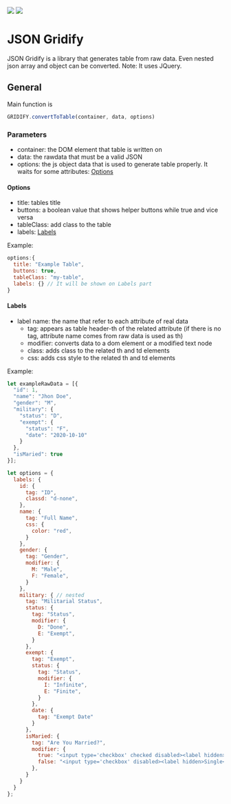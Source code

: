 ![](https://img.shields.io/badge/version-v0.1-blue) ![](https://img.shields.io/badge/licence-MIT-brightgreen)

# JSON Gridify
JSON Gridify is a library that generates table from raw data. Even nested json array and object can be converted.
Note: It uses JQuery. 

## General
Main function is 
```javascript
GRIDIFY.convertToTable(container, data, options)
```

### Parameters
+ container: the DOM element that table is written on
+ data: the rawdata that must be a valid JSON
+ options: the js object data that is used to generate table properly. It waits for some attributes: [Options](#options)

#### Options
+ title: tables title
+ buttons: a boolean value that shows helper buttons while true and vice versa
+ tableClass: add class to the table
+ labels: [Labels](#labels)

Example:
```javascript
options:{
  title: "Example Table",
  buttons: true,
  tableClass: "my-table",
  labels: {} // It will be shown on Labels part
}
```

#### Labels
 + label name: the name that refer to each attribute of real data
   + tag: appears as table header-th of the related attribute (if there is no tag, attribute name comes from raw data is used as th)
   + modifier: converts data to a dom element or a modified text node
   + class: adds class to the related th and td elements
   + css: adds css style to the related th and td elements
   
Example:
```javascript
let exampleRawData = [{
  "id": 1,
  "name": "Jhon Doe",
  "gender": "M",
  "military": {
    "status": "D",
    "exempt": {
      "status": "F",
      "date": "2020-10-10"
    }
  },
  "isMaried": true
}];

let options = {
  labels: {
    id: {
      tag: "ID",
      classd: "d-none",
    },
    name: {
      tag: "Full Name",
      css: {
        color: "red",
      }
    },
    gender: {
      tag: "Gender",
      modifier: {
        M: "Male",
        F: "Female",
      }
    },
    military: { // nested 
      tag: "Militarial Status",
      status: {
        tag: "Status",
        modifier: {
          D: "Done",
          E: "Exempt",
        }
      },
      exempt: {
        tag: "Exempt",
        status: {
          tag: "Status",
          modifier: {
            I: "Infinite",
            E: "Finite",
          }
        },
        date: {
          tag: "Exempt Date"
        }
      },
      isMaried: {
        tag: "Are You Married?",
        modifier: {
          true: "<input type='checkbox' checked disabled><label hidden>Married</label>",
          false: "<input type='checkbox' disabled><label hidden>Single</label>",
        },
      }
    }
  }
};
```
